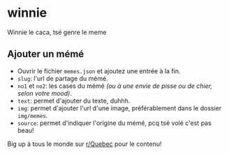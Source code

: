 # winnie
Winnie le caca, tsé genre le meme

## Ajouter un mémé
- Ouvrir le fichier `memes.json` et ajoutez une entrée à la fin.
- `slug`: l'url de partage du mémé.
- `no1` et `no2`: les cases du mémé _(ou à une envie de pisse ou de chier, selon votre mood)_.
- `text`: permet d'ajouter du texte, duhhh.
- `img`: permet d'ajouter l'url d'une image, préférablement dans le dossier `img/memes`.
- `source`: permet d'indiquer l'origine du mémé, pcq tsé volé c'est pas beau!

Big up à tous le monde sur [r/Quebec](https://www.reddit.com/r/Quebec/) pour le contenu!
